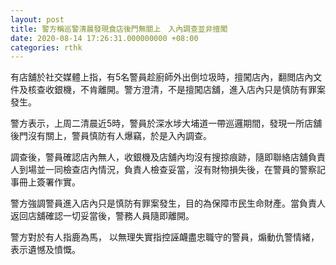 ```yaml
---
layout: post
title: 警方稱巡警清晨發現食店後門無關上　入內調查並非擅闖
date: 2020-08-14 17:26:31.000000000 +08:00
categories: rthk
---
```


有店舖於社交媒體上指，有5名警員趁廚師外出倒垃圾時，擅闖店內，翻閲店內文件及核查收銀機，不肯離開。警方澄清，不是擅闖店舖，進入店內只是慎防有罪案發生。

警方表示，上周二清晨近5時，警員於深水埗大埔道一帶巡邏期間，發現一所店舖後門沒有關上，警員慎防有人爆竊，於是入內調查。

調查後，警員確認店內無人，收銀機及店舖內均沒有搜掠痕跡，隨即聯絡店舖負責人到場並一同檢查店內情況，負責人檢查妥當，沒有財物損失後，在警員的警察記事冊上簽署作實。

警方強調警員進入店內只是慎防有罪案發生，目的為保障市民生命財產。當負責人返回店舖確認一切妥當後，警務人員隨即離開。

警方對於有人指鹿為馬， 以無理失實指控誣衊盡忠職守的警員，煽動仇警情緒，表示遺憾及憤慨。
